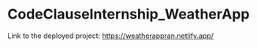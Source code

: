 # CodeClauseInternship_WeatherApp

Link to the deployed project:
https://weatherappran.netlify.app/
